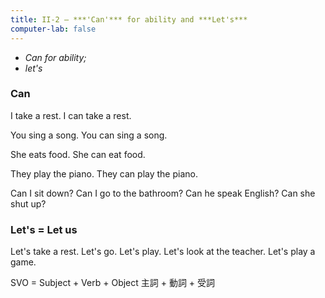 ```yaml
---
title: II-2 — ***'Can'*** for ability and ***Let's***
computer-lab: false
---
```


- *Can for ability;*
- *let's*

### Can

I take a rest. 
I can take a rest. 

You sing a song. 
You can sing a song. 

She eats food. 
She can eat food. 

They play the piano. 
They can play the piano. 

Can I sit down? 
Can I go to the bathroom? 
Can he speak English? 
Can she shut up? 


### Let's = Let us

Let's take a rest. 
Let's go. 
Let's play. 
Let's look at the teacher. 
Let's play a game. 

SVO = Subject + Verb + Object
      主詞 + 動詞 + 受詞

